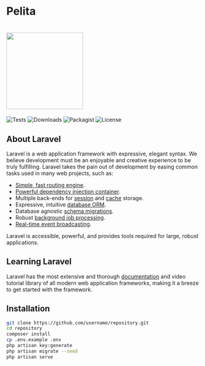 # Pelita
 # <img src="https://laravel.com/img/logotype.min.svg" width="200">

![Tests](https://img.shields.io/badge/tests-passing-brightgreen)
![Downloads](https://img.shields.io/badge/downloads-393M-blue)
![Packagist](https://img.shields.io/badge/packagist-v11.41.3-orange)
![License](https://img.shields.io/badge/license-MIT-green)

## About Laravel

Laravel is a web application framework with expressive, elegant syntax. We believe development must be an enjoyable and creative experience to be truly fulfilling. Laravel takes the pain out of development by easing common tasks used in many web projects, such as:

- [Simple, fast routing engine](https://laravel.com/docs/routing).
- [Powerful dependency injection container](https://laravel.com/docs/container).
- Multiple back-ends for [session](https://laravel.com/docs/session) and [cache](https://laravel.com/docs/cache) storage.
- Expressive, intuitive [database ORM](https://laravel.com/docs/eloquent).
- Database agnostic [schema migrations](https://laravel.com/docs/migrations).
- Robust [background job processing](https://laravel.com/docs/queues).
- [Real-time event broadcasting](https://laravel.com/docs/broadcasting).

Laravel is accessible, powerful, and provides tools required for large, robust applications.

## Learning Laravel

Laravel has the most extensive and thorough [documentation](https://laravel.com/docs) and video tutorial library of all modern web application frameworks, making it a breeze to get started with the framework.

## Installation

```bash
git clone https://github.com/username/repository.git
cd repository
composer install
cp .env.example .env
php artisan key:generate
php artisan migrate --seed
php artisan serve

